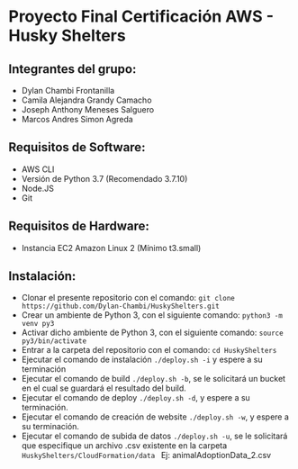 # Proyecto Final Certificación AWS - Husky Shelters

## Integrantes del grupo:

- Dylan Chambi Frontanilla
- Camila Alejandra Grandy Camacho
- Joseph Anthony Meneses Salguero
- Marcos Andres Simon Agreda

## Requisitos de Software:

- AWS CLI
- Versión de Python 3.7 (Recomendado 3.7.10)
- Node.JS
- Git

## Requisitos de Hardware:
- Instancia EC2 Amazon Linux 2 (Mínimo t3.small)


## Instalación:

- Clonar el presente repositorio con el comando: ``` git clone https://github.com/Dylan-Chambi/HuskyShelters.git ```
- Crear un ambiente de Python 3, con el siguiente comando: ``` python3 -m venv py3 ```
- Activar dicho ambiente de Python 3, con el siguiente comando: ``` source py3/bin/activate ```
- Entrar a la carpeta del repositorio con el comando: ``` cd HuskyShelters ```
- Ejecutar el comando de instalación ``` ./deploy.sh -i ``` y espere a su terminación  
- Ejecutar el comando de build ``` ./deploy.sh -b ```, se le solicitará un bucket en el cual se guardará el resultado del build.
- Ejecutar el comando de deploy ``` ./deploy.sh -d ```, y espere a su terminación.
- Ejecutar el comando de creación de website ``` ./deploy.sh -w ```, y espere a su terminación.
- Ejecutar el comando de subida de datos ``` ./deploy.sh -u ```, se le solicitará que especifique un archivo .csv existente en la carpeta ```HuskyShelters/CloudFormation/data ``` Ej: animalAdoptionData_2.csv
